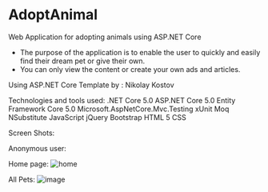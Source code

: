 # AdoptAnimal
Web Application for adopting animals using ASP.NET Core

 - The purpose of the application is to enable the user to quickly and easily find their dream pet or give their own.
 - You can only view the content or create your own ads and articles.

Using ASP.NET Core Template by : Nikolay Kostov

Technologies and tools used:
.NET Core 5.0
ASP.NET Core 5.0
Entity Framework Core 5.0
Microsoft.AspNetCore.Mvc.Testing
xUnit
Moq
NSubstitute
JavaScript
jQuery
Bootstrap
HTML 5
CSS

Screen Shots:

Anonymous user:

Home page:
![home](https://user-images.githubusercontent.com/87023949/164947124-3aed4fe4-b597-4db6-9d1f-08eee0163106.jpg)

All Pets:
![image](https://user-images.githubusercontent.com/87023949/164947071-e71bc7e5-5c44-4032-9ac7-cf91f4a3f540.png)


